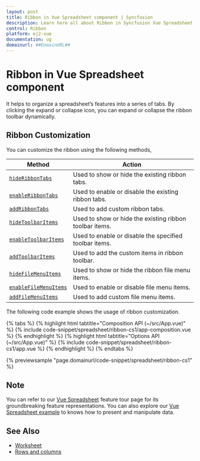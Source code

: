 ```yaml
---
layout: post
title: Ribbon in Vue Spreadsheet component | Syncfusion
description: Learn here all about Ribbon in Syncfusion Vue Spreadsheet component of Syncfusion Essential JS 2 and more.
control: Ribbon 
platform: ej2-vue
documentation: ug
domainurl: ##DomainURL##
---
```


# Ribbon in Vue Spreadsheet component

It helps to organize a spreadsheet’s features into a series of tabs. By clicking the expand or collapse icon, you can expand or collapse the ribbon toolbar dynamically.

## Ribbon Customization

You can customize the ribbon using the following methods,

| Method | Action |
|-------|---------|
| [`hideRibbonTabs`](https://ej2.syncfusion.com/vue/documentation/api/spreadsheet/#hideribbontabs) | Used to show or hide the existing ribbon tabs. |
| [`enableRibbonTabs`](https://ej2.syncfusion.com/vue/documentation/api/spreadsheet/#enableribbontabs) | Used to enable or disable the existing ribbon tabs. |
| [`addRibbonTabs`](https://ej2.syncfusion.com/vue/documentation/api/spreadsheet/#addribbontabs) | Used to add custom ribbon tabs. |
| [`hideToolbarItems`](https://ej2.syncfusion.com/vue/documentation/api/spreadsheet/#hidetoolbaritems) | Used to show or hide the existing ribbon toolbar items. |
| [`enableToolbarItems`](https://ej2.syncfusion.com/vue/documentation/api/spreadsheet/#enabletoolbaritems) | Used to enable or disable the specified toolbar items. |
| [`addToolbarItems`](https://ej2.syncfusion.com/vue/documentation/api/spreadsheet/#addtoolbaritems) | Used to add the custom items in ribbon toolbar. |
| [`hideFileMenuItems`](https://ej2.syncfusion.com/vue/documentation/api/spreadsheet/#hidefilemenuitems) | Used to show or hide the ribbon file menu items. |
| [`enableFileMenuItems`](https://ej2.syncfusion.com/vue/documentation/api/spreadsheet/#enablefilemenuitems) | Used to enable or disable file menu items. |
| [`addFileMenuItems`](https://ej2.syncfusion.com/vue/documentation/api/spreadsheet/#addfilemenuitems) | Used to add custom file menu items. |

The following code example shows the usage of ribbon customization.

{% tabs %}
{% highlight html tabtitle="Composition API (~/src/App.vue)" %}
{% include code-snippet/spreadsheet/ribbon-cs1/app-composition.vue %}
{% endhighlight %}
{% highlight html tabtitle="Options API (~/src/App.vue)" %}
{% include code-snippet/spreadsheet/ribbon-cs1/app.vue %}
{% endhighlight %}
{% endtabs %}
        
{% previewsample "page.domainurl/code-snippet/spreadsheet/ribbon-cs1" %}

## Note

You can refer to our [Vue Spreadsheet](https://www.syncfusion.com/vue-components/vue-spreadsheet) feature tour page for its groundbreaking feature representations. You can also explore our [Vue Spreadsheet example](https://ej2.syncfusion.com/vue/demos/#/material/spreadsheet/default.html) to knows how to present and manipulate data.

## See Also

* [Worksheet](./worksheet)
* [Rows and columns](./rows-and-columns)